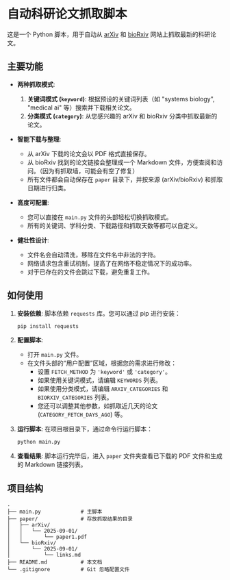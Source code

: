 # 自动科研论文抓取脚本

这是一个 Python 脚本，用于自动从 [arXiv](https://arxiv.org/) 和 [bioRxiv](https://www.biorxiv.org/) 网站上抓取最新的科研论文。

## 主要功能

- **两种抓取模式**:
  1.  **关键词模式 (`keyword`)**: 根据预设的关键词列表（如 "systems biology", "medical ai" 等）搜索并下载相关论文。
  2.  **分类模式 (`category`)**: 从您感兴趣的 arXiv 和 bioRxiv 分类中抓取最新的论文。

- **智能下载与整理**:
  - 从 arXiv 下载的论文会以 PDF 格式直接保存。
  - 从 bioRxiv 找到的论文链接会整理成一个 Markdown 文件，方便查阅和访问。（因为有抓取墙，可能会有空了修复）
  - 所有文件都会自动保存在 `paper` 目录下，并按来源 (arXiv/bioRxiv) 和抓取日期进行归类。

- **高度可配置**:
  - 您可以直接在 `main.py` 文件的头部轻松切换抓取模式。
  - 所有的关键词、学科分类、下载路径和抓取天数等都可以自定义。

- **健壮性设计**:
  - 文件名会自动清洗，移除在文件名中非法的字符。
  - 网络请求包含重试机制，提高了在网络不稳定情况下的成功率。
  - 对于已存在的文件会跳过下载，避免重复工作。

## 如何使用

1.  **安装依赖**:
    脚本依赖 `requests` 库。您可以通过 pip 进行安装：
    ```bash
    pip install requests
    ```

2.  **配置脚本**:
    - 打开 `main.py` 文件。
    - 在文件头部的“用户配置”区域，根据您的需求进行修改：
      - 设置 `FETCH_METHOD` 为 `'keyword'` 或 `'category'`。
      - 如果使用关键词模式，请编辑 `KEYWORDS` 列表。
      - 如果使用分类模式，请编辑 `ARXIV_CATEGORIES` 和 `BIORXIV_CATEGORIES` 列表。
      - 您还可以调整其他参数，如抓取近几天的论文 (`CATEGORY_FETCH_DAYS_AGO`) 等。

3.  **运行脚本**:
    在项目根目录下，通过命令行运行脚本：
    ```bash
    python main.py
    ```

4.  **查看结果**:
    脚本运行完毕后，进入 `paper` 文件夹查看已下载的 PDF 文件和生成的 Markdown 链接列表。

## 项目结构

```
.
├── main.py             # 主脚本
├── paper/              # 存放抓取结果的目录
│   ├── arXiv/
│   │   └── 2025-09-01/
│   │       └── paper1.pdf
│   └── bioRxiv/
│       └── 2025-09-01/
│           └── links.md
├── README.md           # 本文档
└── .gitignore          # Git 忽略配置文件
```
